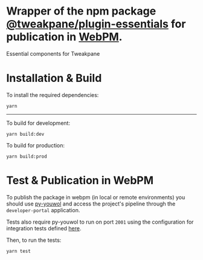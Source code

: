 # Wrapper of the npm package [@tweakpane/plugin-essentials](https://www.npmjs.com/package/@tweakpane/plugin-essentials) for publication in [WebPM](https://webpm.org).


Essential components for Tweakpane

# Installation & Build

To install the required dependencies:

```shell
yarn
```
---
To build for development:

```shell
yarn build:dev
```

To build for production:

```shell
yarn build:prod
```

# Test & Publication in WebPM

To publish the package in webpm (in local or remote environments) you should use
[py-youwol](https://l.youwol.com/doc/py-youwol) and access the project's 
pipeline through the `developer-portal` application.


Tests also require py-youwol to run on port `2001` using the configuration for integration
tests defined 
[here](https://github.com/youwol/py-youwol-configs/blob/master/test_config.py).

Then, to run the tests:

```shell
yarn test
```
